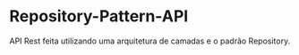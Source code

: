 # Repository-Pattern-API
API Rest feita utilizando uma arquitetura de camadas e o padrão Repository.
